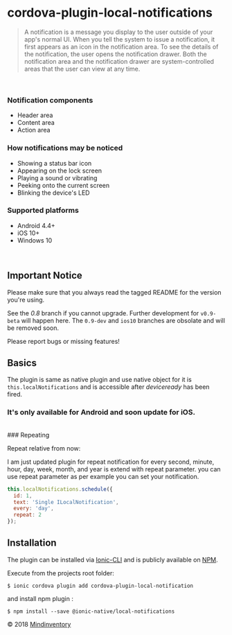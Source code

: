 # cordova-plugin-local-notifications

> A notification is a message you display to the user outside of your app's normal UI. When you tell the system to issue a notification, it first appears as an icon in the notification area. To see the details of the notification, the user opens the notification drawer. Both the notification area and the notification drawer are system-controlled areas that the user can view at any time.

<br>

### Notification components

- Header area
- Content area
- Action area

### How notifications may be noticed

- Showing a status bar icon
- Appearing on the lock screen
- Playing a sound or vibrating
- Peeking onto the current screen
- Blinking the device's LED

### Supported platforms

- Android 4.4+
- iOS 10+
- Windows 10

<br>

## Important Notice

Please make sure that you always read the tagged README for the version you're using. 

See the _0.8_ branch if you cannot upgrade. Further development for `v0.9-beta` will happen here. The `0.9-dev` and `ios10` branches are obsolate and will be removed soon.

Please report bugs or missing features!


## Basics

The plugin is same as native plugin and use native object for it is `this.localNotifications` and is accessible after *deviceready* has been fired.
<br>
### It's only available for Android and soon update for iOS.
<br>
### Repeating

Repeat relative from now:

I am just updated plugin for repeat notification for every second, minute, hour, day, week, month, and year is extend with repeat parameter. you can use repeat parameter as per example you can set your notification.   

```js
this.localNotifications.schedule({
  id: 1,
  text: 'Single ILocalNotification',
  every: 'day',
  repeat: 2
});
```

## Installation

The plugin can be installed via [Ionic-CLI][CLI] and is publicly available on [NPM][CLI].

Execute from the projects root folder:

    $ ionic cordova plugin add cordova-plugin-local-notification

and install npm plugin :

    $ npm install --save @ionic-native/local-notifications

© 2018 [Mindinventory][company]

[cordova]: https://ionicframework.com/
[CLI]: https://ionicframework.com/docs/native/local-notifications/
[company]: https://www.mindinventory.com/
